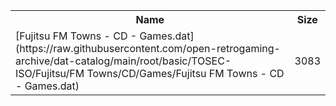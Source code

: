 <table>
<tr><th>Name</th><th>Size</th></tr>
<tr><td>[Fujitsu FM Towns - CD - Games.dat](https://raw.githubusercontent.com/open-retrogaming-archive/dat-catalog/main/root/basic/TOSEC-ISO/Fujitsu/FM Towns/CD/Games/Fujitsu FM Towns - CD - Games.dat)</td><td>3083</td></tr>
</table>

